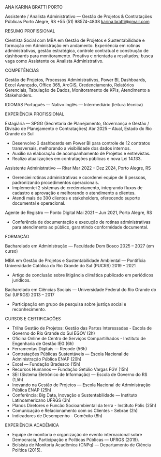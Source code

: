 ANA KARINA BRATTI PORTO

Assistente / Analista Administrativo — Gestão de Projetos & Contratações Públicas
Porto Alegre, RS  +55 (51) 98574-4838  karina.bratti@gmail.com

RESUMO PROFISSIONAL

Cientista Social com MBA em Gestão de Projetos e Sustentabilidade e formação em Administração em andamento. Experiência em rotinas administrativas, gestão estratégica, controle contratual e construção de dashboards para monitoramento. Proativa e orientada a resultados; busca vaga como Assistente ou Analista Administrativo.

COMPETÊNCIAS

Gestão de Projetos, Processos Administrativos, Power BI, Dashboards, Excel Avançado, Office 365, ArcGIS, Credenciamento, Relatórios Gerenciais, Tabulação de Dados, Monitoramento de KPIs, Atendimento a Stakeholders.

IDIOMAS
Português — Nativo
Inglês — Intermediário (leitura técnica)

EXPERIÊNCIA PROFISSIONAL

Estagiária — SPGG (Secretaria de Planejamento, Governança e Gestão / Divisão de Planejamento e Contratações) 
Abr 2025 – Atual, Estado do Rio Grande do Sul
- Desenvolvo 3 dashboards em Power BI para controle de 12 contratos transversais, melhorando a visibilidade dos dados internos.
- Auxilio na elaboração de acompanhamento de Projetos e entrevistas.
- Realizo atualizações em contratações públicas e nova Lei 14.133.

Assistente Administrativo — Rkar
Mar 2022 – Dez 2024, Porto Alegre, RS
- Gerenciei rotinas administrativas e coordenei equipe de 6 pessoas, padronizando procedimentos operacionais.
- Implementei 2 sistemas de credenciamento, integrando fluxos de cadastro e aprovação e melhorando o atendimento a clientes.
- Atendi mais de 300 clientes e stakeholders, oferecendo suporte documental e operacional.

Agente de Registro — Ponto Digital
Mai 2021 – Jun 2021, Porto Alegre, RS
- Conferência de documentação e execução de rotinas administrativas para atendimento ao público, garantindo conformidade documental.

FORMAÇÃO

Bacharelado em Administração — Faculdade Dom Bosco
2025 – 2027 (em curso)

MBA em Gestão de Projetos e Sustentabilidade Ambiental — Pontifícia Universidade Católica do Rio Grande do Sul (PUCRS)
2019 – 2021
- Artigo de conclusão sobre litigância climática publicado em periódicos jurídicos.

Bacharelado em Ciências Sociais — Universidade Federal do Rio Grande do Sul (UFRGS)
2013 – 2017
- Participação em grupo de pesquisa sobre justiça social e reconhecimento.

CURSOS E CERTIFICAÇÕES

- Trilha Gestão de Projetos: Gestão das Partes Interessadas - Escola de Governo do Rio Grande do Sul EGOV (2h)
- Oficina Online de Centro de Serviços Compartilhados - Instituto de Engenharia de Gestão IEG (6h)
- Ferramentas Digitais — Recode (56h)
- Contratações Públicas Sustentáveis — Escola Nacional de Administração Pública ENAP (20h)
- Excel — Fundação Bradesco (15h)
- Recursos Humanos —  Fundação Getúlio Vargas FGV (15h)
- SEI (Sistema Eletrônico de Informação) — Escola de Governo do RS (1,5h)
- Inovando na Gestão de Projetos — Escola Nacional de Administração Pública ENAP (25h)
- Conferência: Big Data, Inovação e Sustentabilidade — Instituto Latinoamericano UFRGS (3h)
- Planos Diretores e Funcão Socioambiental da terra - Instituto Pólis (25h)
- Comunicação e Relacionamento com os Clientes - Sebrae (2h)
- Indicadores de Desempenho - Comêxito (8h)

EXPERIÊNCIA ACADÊMICA

- Equipe de monitoria e organização de evento internacional sobre Democracia, Participação e Políticas Públicas — UFRGS (2019).
- Bolsista de Monitoria Acadêmica (CNPq) — Departamento de Ciência Política (2015).




